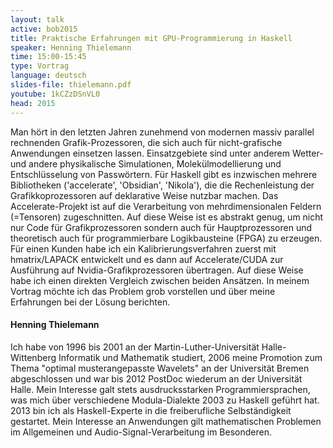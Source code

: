 ```yaml
---
layout: talk
active: bob2015
title: Praktische Erfahrungen mit GPU-Programmierung in Haskell
speaker: Henning Thielemann
time: 15:00-15:45
type: Vortrag
language: deutsch
slides-file: thielemann.pdf
youtube: 1kCZzDSnVL0
head: 2015
---
```


Man hört in den letzten Jahren zunehmend von modernen massiv parallel
rechnenden Grafik-Prozessoren, die sich auch für nicht-grafische
Anwendungen einsetzen lassen.  Einsatzgebiete sind unter anderem
Wetter- und andere physikalische Simulationen, Molekülmodellierung und
Entschlüsselung von Passwörtern.  Für Haskell gibt es inzwischen
mehrere Bibliotheken ('accelerate', 'Obsidian', 'Nikola'), die die
Rechenleistung der Grafikkoprozessoren auf deklarative Weise nutzbar
machen. Das Accelerate-Projekt ist auf die Verarbeitung von
mehrdimensionalen Feldern (=Tensoren) zugeschnitten. Auf diese Weise
ist es abstrakt genug, um nicht nur Code für Grafikprozessoren sondern
auch für Hauptprozessoren und theoretisch auch für programmierbare
Logikbausteine (FPGA) zu erzeugen.  Für einen Kunden habe ich ein
Kalibrierungsverfahren zuerst mit hmatrix/LAPACK entwickelt und es
dann auf Accelerate/CUDA zur Ausführung auf Nvidia-Grafikprozessoren
übertragen. Auf diese Weise habe ich einen direkten Vergleich zwischen
beiden Ansätzen.  In meinem Vortrag möchte ich das Problem grob
vorstellen und über meine Erfahrungen bei der Lösung berichten.

#### Henning Thielemann

Ich habe von 1996 bis 2001 an der Martin-Luther-Universität
Halle-Wittenberg Informatik und Mathematik studiert, 2006 meine
Promotion zum Thema "optimal musterangepasste Wavelets" an der
Universität Bremen abgeschlossen und war bis 2012 PostDoc wiederum an
der Universität Halle. Mein Interesse galt stets ausdrucksstarken
Programmiersprachen, was mich über verschiedene Modula-Dialekte 2003
zu Haskell geführt hat. 2013 bin ich als Haskell-Experte in die
freiberufliche Selbständigkeit gestartet. Mein Interesse an
Anwendungen gilt mathematischen Problemen im Allgemeinen und
Audio-Signal-Verarbeitung im Besonderen.
